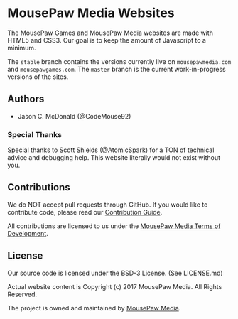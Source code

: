 # MousePaw Media Websites

The MousePaw Games and MousePaw Media websites are made with HTML5 and CSS3.
Our goal is to keep the amount of Javascript to a minimum.

The `stable` branch contains the versions currently live on `mousepawmedia.com`
and `mousepawgames.com`. The `master` branch is the current work-in-progress
versions of the sites.

## Authors

 - Jason C. McDonald (@CodeMouse92)

### Special Thanks

Special thanks to Scott Shields (@AtomicSpark) for a TON of technical advice
and debugging help. This website literally would not exist without you.

## Contributions

We do NOT accept pull requests through GitHub.
If you would like to contribute code, please read our
[Contribution Guide][3].

All contributions are licensed to us under the
[MousePaw Media Terms of Development][4].

## License

Our source code is licensed under the BSD-3 License. (See LICENSE.md)

Actual website content is Copyright (c) 2017 MousePaw Media. All Rights
Reserved.

The project is owned and maintained by [MousePaw Media][2].

[2]: http://www.mousepawmedia.com/developers
[3]: https://www.mousepawmedia.com/developers/contributing
[4]: http://www.mousepawmedia.com/termsofdevelopment
[5]: http://github.com/mousepawmedia/website
